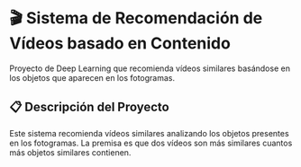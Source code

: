 # 🎬 Sistema de Recomendación de Vídeos basado en Contenido

Proyecto de Deep Learning que recomienda vídeos similares basándose en los objetos que aparecen en los fotogramas.

## 📋 Descripción del Proyecto

Este sistema recomienda vídeos similares analizando los objetos presentes en los fotogramas. La premisa es que dos vídeos son más similares cuantos más objetos similares contienen.
